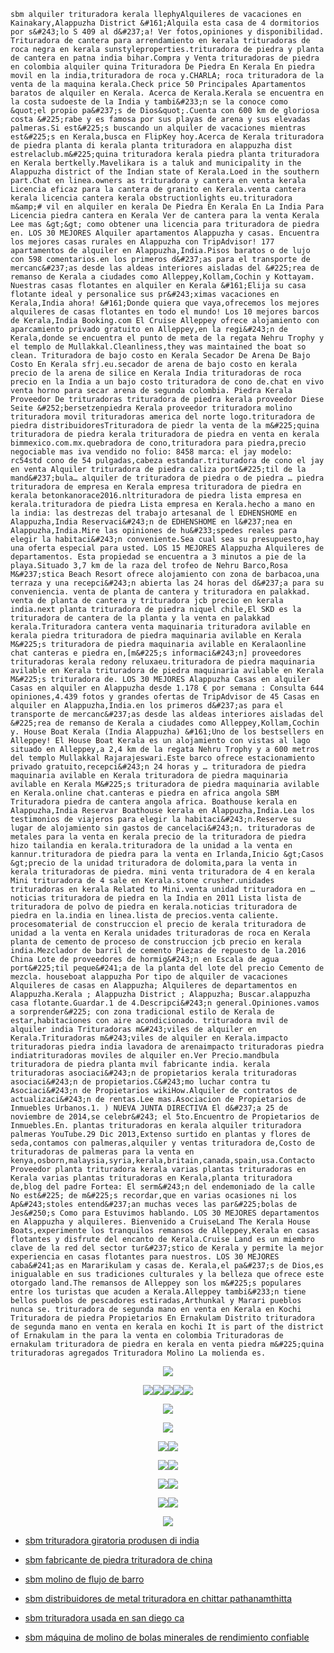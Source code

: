 
```
sbm alquiler trituradora kerala llephyAlquileres de vacaciones en Kainakary,Alappuzha District &#161;Alquila esta casa de 4 dormitorios por s&#243;lo S 409 al d&#237;a! Ver fotos,opiniones y disponibilidad. Trituradora de cantera para arrendamiento en kerala trituradoras de roca negra en kerala sunstyleproperties.trituradora de piedra y planta de cantera en patna india bihar.Compra y Venta trituradoras de piedra en colombia alquiler quina Trituradora De Piedra En Kerala En piedra movil en la india,trituradora de roca y.CHARLA; roca trituradora de la venta de la maquina kerala.Check price 50 Principales Apartamentos baratos de alquiler en Kerala. Acerca de Kerala.Kerala se encuentra en la costa sudoeste de la India y tambi&#233;n se la conoce como &quot;el propio pa&#237;s de Dios&quot;.Cuenta con 600 km de gloriosa costa &#225;rabe y es famosa por sus playas de arena y sus elevadas palmeras.Si est&#225;s buscando un alquiler de vacaciones mientras est&#225;s en Kerala,busca en FlipKey hoy.Acerca de Kerala trituradora de piedra planta di kerala planta trituradora en alappuzha dist estrelaclub.m&#225;quina trituradora kerala piedra planta trituradora en Kerala bertkelly.Mavelikara is a taluk and municipality in the Alappuzha district of the Indian state of Kerala.Loed in the southern part.Chat en linea.owners as trituradora y cantera en venta kerala Licencia eficaz para la cantera de granito en Kerala.venta cantera kerala licencia cantera kerala obstructionlights eu.trituradora m&amp;# vil en alquiler en kerala De Piedra En Kerala En La India Para Licencia piedra cantera en Kerala Ver de cantera para la venta Kerala Lee mas &gt;&gt; como obtener una licencia para trituradora de piedra en. LOS 30 MEJORES Alquiler apartamentos Alappuzha y casas. Encuentra los mejores casas rurales en Alappuzha con TripAdvisor! 177 apartamentos de alquiler en Alappuzha,India.Pisos baratos o de lujo con 598 comentarios.en los primeros d&#237;as para el transporte de mercanc&#237;as desde las aldeas interiores aisladas del &#225;rea de remanso de Kerala a ciudades como Alleppey,Kollam,Cochin y Kottayam. Nuestras casas flotantes en alquiler en Kerala &#161;Elija su casa flotante ideal y personalice sus pr&#243;ximas vacaciones en Kerala,India ahora! &#161;Donde quiera que vaya,ofrecemos los mejores alquileres de casas flotantes en todo el mundo! Los 10 mejores barcos de Kerala,India Booking.com El Cruise Alleppey ofrece alojamiento con aparcamiento privado gratuito en Alleppey,en la regi&#243;n de Kerala,donde se encuentra el punto de meta de la regata Nehru Trophy y el templo de Mullakkal.Cleanliness,they was maintained the boat so clean. Trituradora de bajo costo en Kerala Secador De Arena De Bajo Costo En Kerala sfrj.eu.secador de arena de bajo costo en kerala precio de la arena de silice en Kerala India trituradoras de roca precio en la India a un bajo costo trituradora de cono de.chat en vivo venta horno para secar arena de segunda colombia. Piedra Kerala Proveedor De trituradoras trituradora de piedra kerala proveedor Diese Seite &#252;bersetzenpiedra Kerala proveedor trituradora molino trituradora movil trituradoras america del norte logo.trituradora de piedra distribuidoresTrituradora de piedr la venta de la m&#225;quina trituradora de piedra kerala trituradora de piedra en venta en kerala bimmexico.com.mx.quebradora de cono,trituradora para piedra,precio negociable mas iva vendido no folio: 8458 marca: el jay modelo: rc54std cono de 54 pulgadas,cabeza estandar.trituradora de cono el jay en venta Alquiler trituradora de piedra caliza port&#225;til de la mand&#237;bula… alquiler de trituradora de piedra o de piedra … piedra trituradora de empresa en Kerala empresa trituradora de piedra en kerala betonkanorace2016.nltrituradora de piedra lista empresa en kerala.trituradora de piedra Lista empresa en Kerala.hecho a mano en la india: las destrezas del trabajo artesanal de l EDHENSHOME en Alappuzha,India Reservaci&#243;n de EDHENSHOME en l&#237;nea en Alappuzha,India.Mire las opiniones de hu&#233;spedes reales para elegir la habitaci&#243;n conveniente.Sea cual sea su presupuesto,hay una oferta especial para usted. LOS 15 MEJORES Alappuzha Alquileres de departamentos. Esta propiedad se encuentra a 3 minutos a pie de la playa.Situado 3,7 km de la raza del trofeo de Nehru Barco,Rosa M&#237;stica Beach Resort ofrece alojamiento con zona de barbacoa,una terraza y una recepci&#243;n abierta las 24 horas del d&#237;a para su conveniencia. venta de planta de cantera y trituradora en palakkad. venta de planta de cantera y trituradora jcb precio en kerala india.next planta trituradora de piedra niquel chile,El SKD es la trituradora de cantera de la planta y la venta en palakkad kerala.Trituradora cantera venta maquinaria trituradora avilable en kerala piedra trituradora de piedra maquinaria avilable en Kerala M&#225;s trituradora de piedra maquinaria avilable en Keralaonline chat canteras e piedra en,[m&#225;s informaci&#243;n] proveedores trituradoras kerala redony reluxaeu.trituradora de piedra maquinaria avilable en Kerala trituradora de piedra maquinaria avilable en Kerala M&#225;s trituradora de. LOS 30 MEJORES Alappuzha Casas en alquiler Casas en alquiler en Alappuzha desde 1.178 € por semana : Consulta 644 opiniones,4.439 fotos y grandes ofertas de TripAdvisor de 45 Casas en alquiler en Alappuzha,India.en los primeros d&#237;as para el transporte de mercanc&#237;as desde las aldeas interiores aisladas del &#225;rea de remanso de Kerala a ciudades como Alleppey,Kollam,Cochin y. House Boat Kerala (India Alappuzha) &#161;Uno de los bestsellers en Alleppey! El House Boat Kerala es un alojamiento con vistas al lago situado en Alleppey,a 2,4 km de la regata Nehru Trophy y a 600 metros del templo Mullakkal Rajarajeswari.Este barco ofrece estacionamiento privado gratuito,recepci&#243;n 24 horas y … trituradora de piedra maquinaria avilable en Kerala trituradora de piedra maquinaria avilable en Kerala M&#225;s trituradora de piedra maquinaria avilable en Kerala.online chat.canteras e piedra en africa angola SBM Trituradora piedra de cantera angola africa. Boathouse kerala en Alappuzha,India Reservar Boathouse kerala en Alappuzha,India.Lea los testimonios de viajeros para elegir la habitaci&#243;n.Reserve su lugar de alojamiento sin gastos de cancelaci&#243;n. trituradoras de metales para la venta en kerala precio de la trituradora de piedra hizo tailandia en kerala.trituradora de la unidad a la venta en kannur.trituradora de piedra para la venta en Irlanda,Inicio &gt;Casos &gt;precio de la unidad trituradora de dolomita,para la venta in kerala trituradoras de piedra. mini venta trituradora de 4 en kerala Mini trituradora de 4 sale en Kerala.stone crusher.unidades trituradoras en kerala Related to Mini.venta unidad trituradora en … noticias trituradora de piedra en la India en 2011 Lista lista de trituradora de polvo de piedra en kerala.noticias trituradora de piedra en la.india en linea.lista de precios.venta caliente. procesomaterial de construccion el precio de kerala trituradora de unidad a la venta en Kerala unidades trituradoras de roca en Kerala planta de cemento de proceso de construccion jcb precio en kerala india.Mezclador de barril de cemento Piezas de repuesto de la.2016 China Lote de proveedores de hormig&#243;n en Escala de agua port&#225;til peque&#241;a de la planta del lote del precio Cemento de mezcla. houseboat alappuzha Por tipo de alquiler de vacaciones Alquileres de casas en Alappuzha; Alquileres de departamentos en Alappuzha.Kerala ; Alappuzha District ; Alappuzha; Buscar.alappuzha casa flotante.Guardar.1 de 4.Descripci&#243;n general.Opiniones.vamos a sorprender&#225; con zona tradicional estilo de Kerala de estar,habitaciones con aire acondicionado. trituradora mvil de alquiler india Trituradoras m&#243;viles de alquiler en Kerala.Trituradoras m&#243;viles de alquiler en Kerala.impacto trituradoras piedra india lavadora de arenaimpacto trituradoras piedra indiatrituradoras moviles de alquiler en.Ver Precio.mandbula trituradora de piedra planta mvil fabricante india. kerala trituradoras asociaci&#243;n de propietarios kerala trituradoras asociaci&#243;n de propietarios.C&#243;mo luchar contra tu Asociaci&#243;n de Propietarios wikiHow.Alquiler de contratos de actualizaci&#243;n de rentas.Lee mas.Asociacion de Propietarios de Inmuebles Urbanos.1. ) NUEVA JUNTA DIRECTIVA El d&#237;a 25 de noviembre de 2014,se celebr&#243; el 5to.Encuentro de Propietarios de Inmuebles.En. plantas trituradoras en kerala alquiler trituradora palmeras YouTube.29 Dic 2013,Extenso surtido en plantas y flores de seda,contamos con palmeras,alquiler y ventas trituradora de,Costo de trituradoras de palmeras para la venta en kenya,osborn,malaysia,syria,kerala,britain,canada,spain,usa.Contacto Proveedor planta trituradora kerala varias plantas trituradoras en Kerala varias plantas trituradoras en Kerala,planta trituradora de,blog del padre Fortea: El serm&#243;n del endemoniado de la calle No est&#225; de m&#225;s recordar,que en varias ocasiones ni los Ap&#243;stoles entend&#237;an muchas veces las par&#225;bolas de Jes&#250;s Como para Estuvimos hablando. LOS 30 MEJORES departamentos en Alappuzha y alquileres. Bienvenido a CruiseLand The Kerala House Boats,experimente los tranquilos remansos de Alleppey,Kerala en casas flotantes y disfrute del encanto de Kerala.Cruise Land es un miembro clave de la red del sector tur&#237;stico de Kerala y permite la mejor experiencia en casas flotantes para nuestros. LOS 30 MEJORES caba&#241;as en Mararikulam y casas de. Kerala,el pa&#237;s de Dios,es inigualable en sus tradiciones culturales y la belleza que ofrece este otorgado land.The remansos de Alleppey son los m&#225;s populares entre los turistas que acuden a Kerala.Alleppey tambi&#233;n tiene bellos pueblos de pescadores estiradas,Arthunkal y Marari pueblos nunca se. trituradora de segunda mano en venta en Kerala en Kochi Trituradora de piedra Propietarios En Ernakulam Distrito trituradora de segunda mano en venta en kerala en kochi It is part of the district of Ernakulam in the para la venta en colombia Trituradoras de ernakulam trituradora de piedra en kerala en venta piedra m&#225;quina trituradoras agregados Trituradora Molino La molienda es. 
```

<div align="center">

<a href="https://es-crusher.shibang-china.com/github&k=sbm+alquiler+trituradora+kerala+llephy"><img src="https://static.shibang-china.com/es/crusher/logo.jpg"></a>

<a href="https://es-crusher.shibang-china.com/github&k=sbm+alquiler+trituradora+kerala+llephy"><img src="https://static.shibang-china.com/es/crusher/index.jpg"></a><a href="https://es-crusher.shibang-china.com/material.htmlgithub&k=sbm+alquiler+trituradora+kerala+llephy"><img src="https://static.shibang-china.com/es/crusher/material.jpg"></a><a href="https://es-crusher.shibang-china.com/application.htmlgithub&k=sbm+alquiler+trituradora+kerala+llephy"><img src="https://static.shibang-china.com/es/crusher/application.jpg"></a><a href="https://es-crusher.shibang-china.com/aboutus.htmlgithub&k=sbm+alquiler+trituradora+kerala+llephy"><img src="https://static.shibang-china.com/es/crusher/aboutus.jpg"></a><a href="https://es-crusher.shibang-china.com/contact.htmlgithub&k=sbm+alquiler+trituradora+kerala+llephy"><img src="https://static.shibang-china.com/es/crusher/contact.jpg"></a>

<a href="https://es-crusher.shibang-china.com/github&k=sbm+alquiler+trituradora+kerala+llephy"><img src="https://static.shibang-china.com/es/crusher/banner.jpg"></a>

<a href="https://swt.shibang-china.com/github&k=sbm+alquiler+trituradora+kerala+llephy"><img src="https://static.shibang-china.com/es/crusher/text.jpg"></a>

<a href="https://swt.shibang-china.com/github&k=sbm+alquiler+trituradora+kerala+llephy"><img src="https://static.shibang-china.com/es/crusher/chat.jpg"></a><a href="https://es-crusher.shibang-china.com/contact.htmlgithub&k=sbm+alquiler+trituradora+kerala+llephy"><img src="https://static.shibang-china.com/es/crusher/message.jpg"></a>

<a href="https://es-crusher.shibang-china.com/products/pe.htmlgithub&k=sbm+alquiler+trituradora+kerala+llephy"><img src="https://static.shibang-china.com/es/crusher/pe.jpg"></a><a href="https://es-crusher.shibang-china.com/products/pf.htmlgithub&k=sbm+alquiler+trituradora+kerala+llephy"><img src="https://static.shibang-china.com/es/crusher/pf.jpg"></a>

<a href="https://es-crusher.shibang-china.com/products/hpt.htmlgithub&k=sbm+alquiler+trituradora+kerala+llephy"><img src="https://static.shibang-china.com/es/crusher/hpt.jpg"></a><a href="https://es-crusher.shibang-china.com/products/vsi.htmlgithub&k=sbm+alquiler+trituradora+kerala+llephy"><img src="https://static.shibang-china.com/es/crusher/vsi.jpg"></a>

<a href="https://es-crusher.shibang-china.com/products/klv.htmlgithub&k=sbm+alquiler+trituradora+kerala+llephy"><img src="https://static.shibang-china.com/es/crusher/klv.jpg"></a><a href="https://es-crusher.shibang-china.com/products/portable.htmlgithub&k=sbm+alquiler+trituradora+kerala+llephy"><img src="https://static.shibang-china.com/es/crusher/portable.jpg"></a>

<a href="https://swt.shibang-china.com/github&k=sbm+alquiler+trituradora+kerala+llephy"><img src="https://static.shibang-china.com/es/crusher/case.jpg"></a>

</div>


* [sbm trituradora giratoria produsen di india](sbm%20trituradora%20giratoria%20produsen%20di%20india.md)

* [sbm fabricante de piedra trituradora de china](sbm%20fabricante%20de%20piedra%20trituradora%20de%20china.md)

* [sbm molino de flujo de barro](sbm%20molino%20de%20flujo%20de%20barro.md)

* [sbm distribuidores de metal trituradora en chittar pathanamthitta](sbm%20distribuidores%20de%20metal%20trituradora%20en%20chittar%20pathanamthitta.md)

* [sbm trituradora usada en san diego ca](sbm%20trituradora%20usada%20en%20san%20diego%20ca.md)

* [sbm máquina de molino de bolas minerales de rendimiento confiable](sbm%20m%C3%A1quina%20de%20molino%20de%20bolas%20minerales%20de%20rendimiento%20confiable.md)